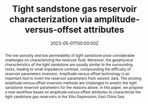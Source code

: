 ---
title: "Tight sandstone gas reservoir characterization via amplitude‐versus‐offset attributes"
authors:
- Y Tian, A Stovas, J Gao, W Xu
- admin
date: "2023-05-01T00:00:00Z"
doi: https://doi.org/10.1111/1365-2478.13368

author_notes:
- ""
- ""

# Schedule page publish date (NOT publication's date).
publishDate: "2023-05-01T00:00:00Z"

# Publication type.
# Legend: 0 = Uncategorized; 1 = Conference paper; 2 = Journal article;
# 3 = Preprint / Working Paper; 4 = Report; 5 = Book; 6 = Book section;
# 7 = Thesis; 8 = Patent
publication_types: ["2"]

# Publication name and optional abbreviated publication name.
publication: In *Geophysical Prospecting* 
publication_short: In *Geophysical Prospecting* 

abstract: "The low porosity and low permeability of tight sandstone pose considerable challenges on characterizing the reservoir fluid. Moreover, the geophysical characteristics of the tight sandstone are usually similar to the surrounding rocks, leading to small impedance contrast, compounding the difficulty of reservoir parameters inversion. Amplitude‐versus‐offset technology is an important tool to invert the reservoir parameters from seismic data. The existing amplitude‐versus‐offset inversion methods are challenged to predict the tight sandstone reservoir parameters for the reasons above. In this paper, we propose a new workflow based on amplitude‐versus‐offset attributes to characterize the tight sandstone gas reservoirs in the Xihu Depression, East China Sea."

# Summary. An optional shortened abstract.
summary: The low porosity and low permeability of tight sandstone pose considerable challenges on characterizing the reservoir fluid. Moreover, the geophysical characteristics of the tight sandstone are usually similar to the surrounding rocks, leading to small impedance contrast, compounding the difficulty of reservoir parameters inversion. Amplitude‐versus‐offset technology is an important tool to invert the reservoir parameters from seismic data. The existing amplitude‐versus‐offset inversion methods are challenged to predict the tight sandstone reservoir parameters for the reasons above. In this paper, we propose a new workflow based on amplitude‐versus‐offset attributes to characterize the tight sandstone gas reservoirs in the Xihu Depression, East China Sea.



tags:
- Seismic Interpretation
- Rock Physics
featured: false

links:
url_pdf: https://www.earthdoc.org/content/journals/10.1111/1365-2478.13368#abstract_content
url_dataset: ''
url_poster: ''
url_project: ''
url_slides: ''
url_source: ''
url_video: ''

# Featured image
# To use, add an image named `featured.jpg/png` to your page's folder. 
image:
  caption: ''
  focal_point: Center
  preview_only: false

# Associated Projects (optional).
#   Associate this publication with one or more of your projects.
#   Simply enter your project's folder or file name without extension.
#   E.g. `internal-project` references `content/project/internal-project/index.md`.
#   Otherwise, set `projects: []`.
projects: []

# Slides (optional).
#   Associate this publication with Markdown slides.
#   Simply enter your slide deck's filename without extension.
#   E.g. `slides: "example"` references `content/slides/example/index.md`.
#   Otherwise, set `slides: ""`.
slides: ""
---
